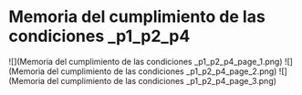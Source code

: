 # Memoria del cumplimiento de las condiciones _p1_p2_p4
![](Memoria del cumplimiento de las condiciones _p1_p2_p4_page_1.png)
![](Memoria del cumplimiento de las condiciones _p1_p2_p4_page_2.png)
![](Memoria del cumplimiento de las condiciones _p1_p2_p4_page_3.png)

